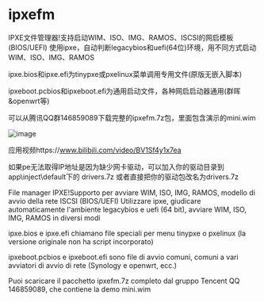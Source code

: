 # ipxefm
IPXE文件管理器!支持启动WIM、ISO、IMG、RAMOS、ISCSI的网启模板(BIOS/UEFI) 
使用ipxe，自动判断legacybios和uefi(64位)环境，用不同方式启动WIM、ISO、IMG、RAMOS

ipxe.bios和ipxe.efi为tinypxe或pxelinux菜单调用专用文件(原版无嵌入脚本)

ipxeboot.pcbios和ipxeboot.efi为通用启动文件，各种网启启动器通用(群晖&openwrt等)

可以从腾讯QQ群146859089下载完整的ipxefm.7z包，里面包含演示的mini.wim

![image](https://github.com/zwj4031/ipxefm/blob/main/bin/ipxefm.gif)

应用视频https://www.bilibili.com/video/BV1Sf4y1x7ea

如果pe无法取得IP地址是因为缺少网卡驱动，可以加入你的驱动目录到app\inject\default下的   drivers.7z
或者直接把你的驱动包改名为drivers.7z


File manager IPXE!Supporto per avviare WIM, ISO, IMG, RAMOS, modello di avvio della rete ISCSI (BIOS/UEFI) Utilizzare ipxe, giudicare automaticamente l'ambiente legacybios e uefi (64 bit), avviare WIM, ISO, IMG, RAMOS in diversi modi

ipxe.bios e ipxe.efi chiamano file speciali per menu tinypxe o pxelinux (la versione originale non ha script incorporato)

ipxeboot.pcbios e ipxeboot.efi sono file di avvio comuni, comuni a vari avviatori di avvio di rete (Synology e openwrt, ecc.)

Puoi scaricare il pacchetto ipxefm.7z completo dal gruppo Tencent QQ 146859089, che contiene la demo mini.wim
